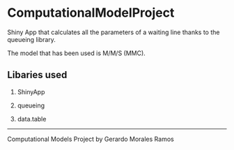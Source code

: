 # ComputationalModelProject

Shiny App that calculates all the parameters of a waiting line thanks to the queueing library.

The model that has been used is M/M/S (MMC).

## Libaries used 

1. ShinyApp

2. queueing

3. data.table

---

Computational Models Project by Gerardo Morales Ramos
